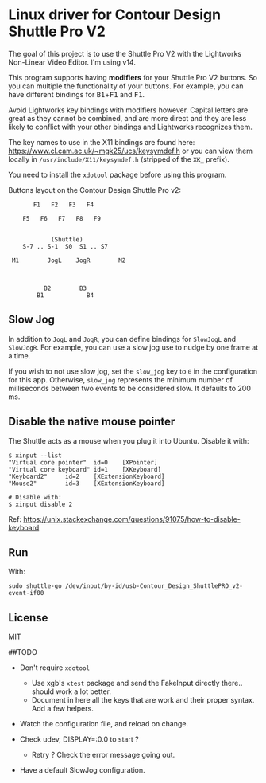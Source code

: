 Linux driver for Contour Design Shuttle Pro V2
==============================================

The goal of this project is to use the Shuttle Pro V2 with the
Lightworks Non-Linear Video Editor.  I'm using v14.

This program supports having **modifiers** for your Shuttle Pro V2
buttons.  So you can multiple the functionality of your buttons.  For
example, you can have different bindings for
<kbd>B1</kbd>+<kbd>F1</kbd> and <kbd>F1</kbd>.

Avoid Lightworks key bindings with modifiers however. Capital
letters are great as they cannot be combined, and are more direct and
they are less likely to conflict with your other bindings and
Lightworks recognizes them.

The key names to use in the X11 bindings are found here:
https://www.cl.cam.ac.uk/~mgk25/ucs/keysymdef.h or you can view them
locally in `/usr/include/X11/keysymdef.h` (stripped of the `XK_`
prefix).

You need to install the `xdotool` package before using this program.

Buttons layout on the Contour Design Shuttle Pro v2:


           F1   F2   F3   F4

        F5   F6   F7   F8   F9


                (Shuttle)
        S-7 .. S-1  S0  S1 .. S7

     M1        JogL    JogR        M2



              B2        B3
            B1            B4


## Slow Jog

In addition to `JogL` and `JogR`, you can define bindings for
`SlowJogL` and `SlowJogR`. For example, you can use a slow jog use to
nudge by one frame at a time.

If you wish to not use slow jog, set the `slow_jog` key to `0` in the
configuration for this app. Otherwise, `slow_jog` represents the
minimum number of milliseconds between two events to be considered
slow. It defaults to 200 ms.


## Disable the native mouse pointer

The Shuttle acts as a mouse when you plug it into Ubuntu. Disable it with:

    $ xinput --list
    "Virtual core pointer"  id=0    [XPointer]
    "Virtual core keyboard" id=1    [XKeyboard]
    "Keyboard2"     id=2    [XExtensionKeyboard]
    "Mouse2"        id=3    [XExtensionKeyboard]

    # Disable with:
    $ xinput disable 2

Ref: https://unix.stackexchange.com/questions/91075/how-to-disable-keyboard


## Run

With:

    sudo shuttle-go /dev/input/by-id/usb-Contour_Design_ShuttlePRO_v2-event-if00


## License

MIT

##TODO

* Don't require `xdotool`
  * Use xgb's `xtest` package and send the FakeInput directly there.. should work
    a lot better.
  * Document in here all the keys that are work and their proper syntax. Add a few helpers.

* Watch the configuration file, and reload on change.

* Check udev, DISPLAY=:0.0 to start ?
  * Retry ? Check the error message going out.

* Have a default SlowJog configuration.
